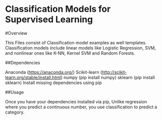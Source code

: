 # Classification Models for Supervised Learning

#Overview

This Files consist of Classification model examples as well templates.
Classification models include linear models like Logistic Regression, SVM, and nonlinear ones like K-NN, Kernel SVM and Random Forests.

##Dependencies

Anaconda (https://anaconda.org/)
Scikit-learn (http://scikit-learn.org/stable/install.html)
numpy (pip install numpy)
sklearn (pip install sklearn)
Install missing dependencies using pip

##Usage

Once you have your dependencies installed via pip, Unlike regression where you predict a continuous number, you use classification to predict a category.

